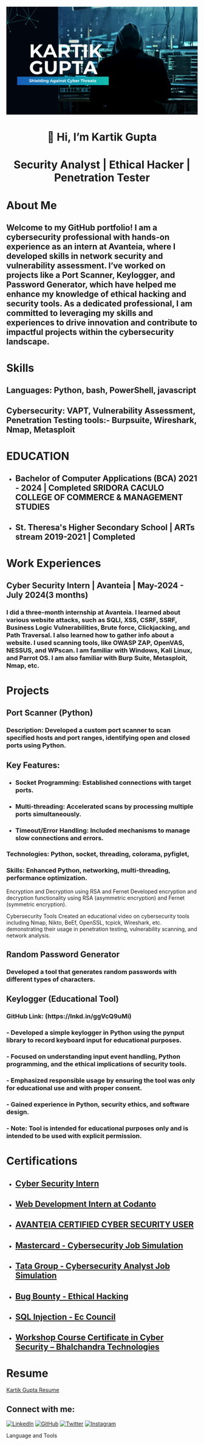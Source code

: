 ![logo](https://github.com/kartik8411/kartik8411/blob/main/banner.png)
<h1 align="center">👋 Hi, I’m Kartik Gupta</h1>

<h1 align="center"> Security Analyst | Ethical Hacker | Penetration Tester




<h1>About Me</h1>

<h2><p>Welcome to my GitHub portfolio!
I am a cybersecurity professional with hands-on experience as an intern at Avanteia, where I developed skills in network security and vulnerability assessment. I’ve worked on projects like a Port Scanner, Keylogger, and Password Generator, which have helped me enhance my knowledge of ethical hacking and security tools. As a dedicated professional, I am committed to leveraging my skills and experiences to drive innovation and contribute to impactful projects within the cybersecurity landscape.</p></h2>

<h1>Skills</h1>

<h2><p>Languages: Python, bash, PowerShell, javascript</p></h2>
<h2>Cybersecurity: VAPT, Vulnerability Assessment, Penetration Testing tools:- Burpsuite, Wireshark, Nmap, Metasploit</p></h2>

<h1>EDUCATION </h1>

- <h2>Bachelor of Computer Applications (BCA) 2021 - 2024 | Completed SRIDORA CACULO COLLEGE OF COMMERCE & MANAGEMENT STUDIES</h2>

- <h2>St. Theresa's Higher Secondary School | ARTs stream 2019-2021 | Completed</h2>

<h1>Work Experiences </h1>

<h2>Cyber Security Intern |  Avanteia | May-2024  - July 2024(3 months)</h2>
<h3>I did a three-month internship at Avanteia. I learned about various website attacks, such as SQLI, XSS, CSRF, SSRF, Business Logic Vulnerabilities, Brute force, Clickjacking, and Path Traversal. I also learned how to gather info about a website. I used scanning tools, like OWASP ZAP, OpenVAS, NESSUS, and WPscan. I am familiar with Windows, Kali Linux, and Parrot OS. I am also familiar with Burp Suite, Metasploit, Nmap, etc.</h3>


<h1>Projects</h1>
<h2>Port Scanner (Python)</h2>
<h3>Description: Developed a custom port scanner to scan specified hosts and port ranges, identifying open and closed ports using Python.</h3>

<h2>Key Features:</h2>

 - <h3>Socket Programming: Established connections with target ports.</h3>
 - <h3>Multi-threading: Accelerated scans by processing multiple ports simultaneously.</h3>
 - <h3>Timeout/Error Handling: Included mechanisms to manage slow connections and errors.</h3>

<h3>Technologies: Python, socket, threading, colorama, pyfiglet, </h3>

<h3>Skills: Enhanced Python, networking, multi-threading, performance optimization.</h3>









Encryption and Decryption using RSA and Fernet
Developed encryption and decryption functionality using RSA (asymmetric encryption) and Fernet (symmetric encryption).

Cybersecurity Tools 
Created an educational video on cybersecurity tools including Nmap, Nikto, BeEf, OpenSSL, tcpick, Wireshark, etc. demonstrating their usage in penetration testing, vulnerability scanning, and network analysis.

<h2>Random Password Generator</h2>
<h3>Developed a tool that generates random passwords with different types of characters.</h3>

<h2>Keylogger (Educational Tool)</h2>
<h3>GitHub Link: (https://lnkd.in/ggVcQ9uMi)</h3>
<h3>  -  Developed a simple keylogger in Python using the pynput library to record keyboard input for educational purposes.</h3>
<h3>  -  Focused on understanding input event handling, Python programming, and the ethical implications of security tools.</h3>
<h3>  -  Emphasized responsible usage by ensuring the tool was only for educational use and with proper consent.</h3>
<h3>  -  Gained experience in Python, security ethics, and software design.</h3>
<h3>  -  Note: Tool is intended for educational purposes only and is intended to be used with explicit permission.</h3>

<h1>Certifications</h1>

  - <h2><a href="https://github.com/kartik8411/kartik8411/blob/main/Certifications/Avanteia%20Internship%20Certificate.png">Cyber Security Intern</a></h2>
  - <h2><a href="https://github.com/kartik8411/kartik8411/blob/main/Certifications/Codanto%20Internship%20Certificate.png">Web Development Intern at Codanto</a></h2>
  - <h2><a href="https://github.com/kartik8411/kartik8411/blob/main/Certifications/Avanteia%20Certificate.png">AVANTEIA CERTIFIED CYBER SECURITY USER</h2></a>
  - <h2><a href="https://github.com/kartik8411/kartik8411/blob/main/Certifications/mastercard%20Certificate.png">Mastercard - Cybersecurity Job Simulation</h2></a>
  - <h2><a href="https://github.com/kartik8411/kartik8411/blob/main/Certifications/Forage.png">Tata Group - Cybersecurity Analyst Job Simulation</h2></a>
  - <h2><a href="https://github.com/kartik8411/kartik8411/blob/main/Certifications/udemy.jpg">Bug Bounty - Ethical Hacking</h2></a>
  - <h2><a href="https://github.com/kartik8411/kartik8411/blob/main/Certifications/EC%20Council%20Certificate.png">SQL Injection - Ec Council</h2></a>
  - <h2><a href="https://github.com/kartik8411/kartik8411/blob/main/Certifications/Workshop%20Certificate.png">Workshop Course Certificate in Cyber Security – Bhalchandra Technologies</h2></a>

 <h1>Resume</h1> 

[Kartik Gupta Resume](https://www.canva.com/design/DAGMmKy0ysg/08d1Uj1N9ONrfqKtqBb2lg/view?utm_content=DAGMmKy0ysg&utm_campaign=designshare&utm_medium=link2&utm_source=uniquelinks&utlId=hb150b14e65)







## Connect with me:
[![LinkedIn](https://img.shields.io/badge/LinkedIn-0077B5?style=for-the-badge&logo=linkedin&logoColor=white)](https://www.linkedin.com/in/kartikgupta007)
[![GitHub](https://img.shields.io/badge/GitHub-181717?style=for-the-badge&logo=github&logoColor=white)](https://github.com/kartik8411)
[![Twitter](https://img.shields.io/badge/Twitter-1DA1F2?style=for-the-badge&logo=twitter&logoColor=white)](https://x.com/KartikG91125649)
[![Instagram](https://img.shields.io/badge/Instagram-E4405F?style=for-the-badge&logo=instagram&logoColor=white)](https://www.instagram.com/kartikgupta9014)


  Language and Tools





</p>

<!---
kartik8411/kartik8411 is a ✨ special ✨ repository because its `README.md` (this file) appears on your GitHub profile.
You can click the Preview link to take a look at your changes.
--->

